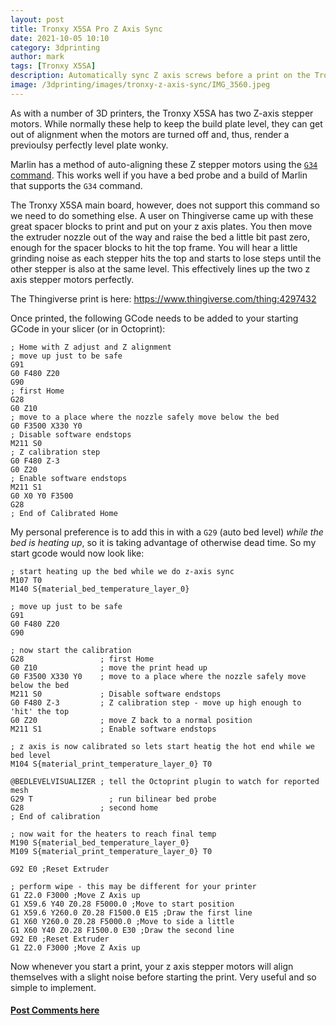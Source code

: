 ```yaml
---
layout: post
title: Tronxy X5SA Pro Z Axis Sync
date: 2021-10-05 10:10
category: 3dprinting
author: mark
tags: [Tronxy X5SA]
description: Automatically sync Z axis screws before a print on the Tronxy X5SA (Pro)
image: /3dprinting/images/tronxy-z-axis-sync/IMG_3560.jpeg
---
```


As with a number of 3D printers, the Tronxy X5SA has two Z-axis stepper motors. While normally these help to keep the build plate level, they can get out of alignment when the motors are turned off and, thus, render a previoulsy perfectly level plate wonky.

Marlin has a method of auto-aligning these Z stepper motors using the [`G34` command](https://marlinfw.org/docs/gcode/G034.html). This works well if you have a bed probe and a build of Marlin that supports the `G34` command.

The Tronxy X5SA main board, however, does not support this command so we need to do something else. A user on Thingiverse came up with these great spacer blocks to print and put on your z axis plates. You then move the extruder nozzle out of the way and raise the bed a little bit past zero, enough for the spacer blocks to hit the top frame. You will hear a little grinding noise as each stepper hits the top and starts to lose steps until the other stepper is also at the same level. This effectively lines up the two z axis stepper motors perfectly.

The Thingiverse print is here: <https://www.thingiverse.com/thing:4297432>

Once printed, the following GCode needs to be added to your starting GCode in your slicer (or in Octoprint):

```text
; Home with Z adjust and Z alignment
; move up just to be safe
G91
G0 F480 Z20
G90
; first Home
G28
G0 Z10
; move to a place where the nozzle safely move below the bed
G0 F3500 X330 Y0
; Disable software endstops
M211 S0
; Z calibration step
G0 F480 Z-3
G0 Z20
; Enable software endstops
M211 S1
G0 X0 Y0 F3500
G28
; End of Calibrated Home
```

My personal preference is to add this in with a `G29` (auto bed level) *while the bed is heating up*, so it is taking advantage of otherwise dead time.  So my start gcode would now look like:

```text
; start heating up the bed while we do z-axis sync 
M107 T0
M140 S{material_bed_temperature_layer_0}

; move up just to be safe
G91
G0 F480 Z20
G90

; now start the calibration
G28                 ; first Home
G0 Z10              ; move the print head up 
G0 F3500 X330 Y0    ; move to a place where the nozzle safely move below the bed
M211 S0             ; Disable software endstops
G0 F480 Z-3         ; Z calibration step - move up high enough to 'hit' the top
G0 Z20              ; move Z back to a normal position
M211 S1             ; Enable software endstops

; z axis is now calibrated so lets start heatig the hot end while we bed level
M104 S{material_print_temperature_layer_0} T0

@BEDLEVELVISUALIZER	; tell the Octoprint plugin to watch for reported mesh
G29 T	              ; run bilinear bed probe
G28                 ; second home
; End of calibration

; now wait for the heaters to reach final temp
M190 S{material_bed_temperature_layer_0}
M109 S{material_print_temperature_layer_0} T0

G92 E0 ;Reset Extruder

; perform wipe - this may be different for your printer
G1 Z2.0 F3000 ;Move Z Axis up
G1 X59.6 Y40 Z0.28 F5000.0 ;Move to start position
G1 X59.6 Y260.0 Z0.28 F1500.0 E15 ;Draw the first line
G1 X60 Y260.0 Z0.28 F5000.0 ;Move to side a little
G1 X60 Y40 Z0.28 F1500.0 E30 ;Draw the second line
G92 E0 ;Reset Extruder
G1 Z2.0 F3000 ;Move Z Axis up
```

Now whenever you start a print, your z axis stepper motors will align themselves with a slight noise before starting the print. Very useful and so simple to implement.

#### [Post Comments here](https://www.reddit.com/r/MarksMakerSpace/comments/q7l4sy/tronxy_x5sa_pro_zaxis_sync/)
